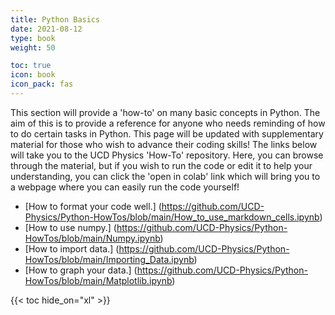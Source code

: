 ```yaml
---
title: Python Basics
date: 2021-08-12
type: book
weight: 50

toc: true
icon: book
icon_pack: fas
---
```


This section will provide a 'how-to' on many basic concepts in Python. The aim of this is to provide a reference for anyone who needs reminding of how to do certain tasks in Python. This page will be updated with supplementary material for those who wish to advance their coding skills! The links below will take you to the UCD Physics 'How-To' repository. Here, you can browse through the material, but if you wish to run the code or edit it to help your understanding, you can click the 'open in colab' link which will bring you to a webpage where you can easily run the code yourself!

- [How to format your code well.] (https://github.com/UCD-Physics/Python-HowTos/blob/main/How_to_use_markdown_cells.ipynb)
- [How to use numpy.] (https://github.com/UCD-Physics/Python-HowTos/blob/main/Numpy.ipynb)
- [How to import data.] (https://github.com/UCD-Physics/Python-HowTos/blob/main/Importing_Data.ipynb)
- [How to graph your data.] (https://github.com/UCD-Physics/Python-HowTos/blob/main/Matplotlib.ipynb)


 {{< toc hide_on="xl" >}}


